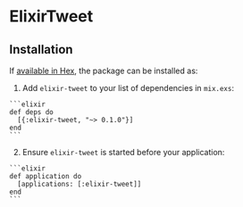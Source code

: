 # ElixirTweet

## Installation

If [available in Hex](https://hex.pm/docs/publish), the package can be installed as:

  1. Add `elixir-tweet` to your list of dependencies in `mix.exs`:

    ```elixir
    def deps do
      [{:elixir-tweet, "~> 0.1.0"}]
    end
    ```

  2. Ensure `elixir-tweet` is started before your application:

    ```elixir
    def application do
      [applications: [:elixir-tweet]]
    end
    ```

